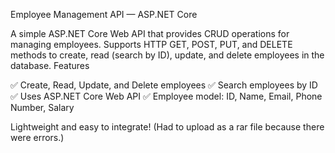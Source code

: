 Employee Management API — ASP.NET Core

A simple ASP.NET Core Web API that provides CRUD operations for managing employees. Supports HTTP GET, POST, PUT, and DELETE methods to create, read (search by ID), update, and delete employees in the database.
Features

✅ Create, Read, Update, and Delete employees
✅ Search employees by ID
✅ Uses ASP.NET Core Web API
✅ Employee model: ID, Name, Email, Phone Number, Salary

Lightweight and easy to integrate!
(Had to upload as a rar file because there were errors.)
